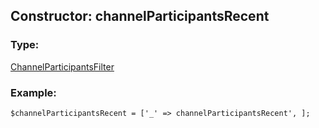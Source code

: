 ## Constructor: channelParticipantsRecent  

### Type: 

[ChannelParticipantsFilter](../types/ChannelParticipantsFilter.md)
### Example:

```
$channelParticipantsRecent = ['_' => channelParticipantsRecent', ];
```